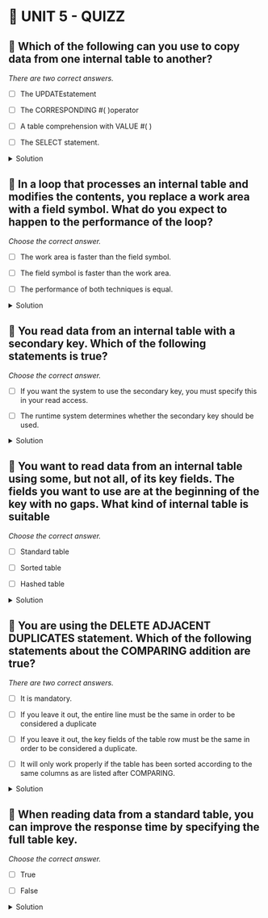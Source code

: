 # 🌸 UNIT 5 - QUIZZ

## 💮 Which of the following can you use to copy data from one internal table to another?

_There are two correct answers._

- [ ] The UPDATEstatement

- [ ] The CORRESPONDING #( )operator

- [ ] A table comprehension with VALUE #( )

- [ ] The SELECT statement.

<details>
  <summary>Solution</summary>

- [ ] The UPDATEstatement

- [x] The CORRESPONDING #( )operator

- [x] A table comprehension with VALUE #( )

- [ ] The SELECT statement.

</details>

## 💮 In a loop that processes an internal table and modifies the contents, you replace a work area with a field symbol. What do you expect to happen to the performance of the loop?

_Choose the correct answer._

- [ ] The work area is faster than the field symbol.

- [ ] The field symbol is faster than the work area.

- [ ] The performance of both techniques is equal.

<details>
  <summary>Solution</summary>

- [ ] The work area is faster than the field symbol.

- [x] The field symbol is faster than the work area.

- [ ] The performance of both techniques is equal.

</details>

## 💮 You read data from an internal table with a secondary key. Which of the following statements is true?

_Choose the correct answer._

- [ ] If you want the system to use the secondary key, you must specify this in your read access.

- [ ] The runtime system determines whether the secondary key should be used.

<details>
  <summary>Solution</summary>

- [x] If you want the system to use the secondary key, you must specify this in your read access.

- [ ] The runtime system determines whether the secondary key should be used.

</details>

## 💮 You want to read data from an internal table using some, but not all, of its key fields. The fields you want to use are at the beginning of the key with no gaps. What kind of internal table is suitable

_Choose the correct answer._

- [ ] Standard table

- [ ] Sorted table

- [ ] Hashed table

<details>
  <summary>Solution</summary>

- [ ] Standard table

- [x] Sorted table

- [ ] Hashed table

</details>

## 💮 You are using the DELETE ADJACENT DUPLICATES statement. Which of the following statements about the COMPARING addition are true?

_There are two correct answers._

- [ ] It is mandatory.

- [ ] If you leave it out, the entire line must be the same in order to be considered a duplicate

- [ ] If you leave it out, the key fields of the table row must be the same in order to be considered a duplicate.

- [ ] It will only work properly if the table has been sorted according to the same columns as are listed after COMPARING.

<details>
  <summary>Solution</summary>

- [ ] It is mandatory.

- [ ] If you leave it out, the entire line must be the same in order to be considered a duplicate

- [x] If you leave it out, the key fields of the table row must be the same in order to be considered a duplicate.

- [x] It will only work properly if the table has been sorted according to the same columns as are listed after COMPARING.

</details>

## 💮 When reading data from a standard table, you can improve the response time by specifying the full table key.

_Choose the correct answer._

- [ ] True

- [ ] False

<details>
  <summary>Solution</summary>

- [ ] True

- [x] False

</details>
